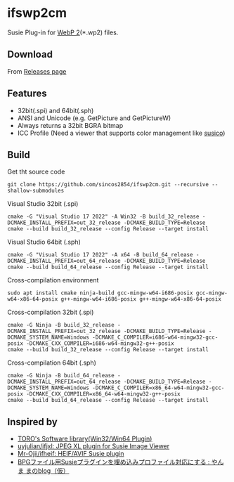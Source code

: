 # ifswp2cm
Susie Plug-in for [WebP 2](https://chromium.googlesource.com/codecs/libwebp2/)(*.wp2) files.

## Download
From [Releases page](https://github.com/sincos2854/ifswp2cm/releases)

## Features
- 32bit(.spi) and 64bit(.sph)
- ANSI and Unicode (e.g. GetPicture and GetPictureW)
- Always returns a 32bit BGRA bitmap
- ICC Profile (Need a viewer that supports color management like [susico](http://www.vector.co.jp/soft/dl/winnt/art/se515212.html))

## Build
Get tht source code
```
git clone https://github.com/sincos2854/ifswp2cm.git --recursive --shallow-submodules
```
Visual Studio 32bit (.spi)
```
cmake -G "Visual Studio 17 2022" -A Win32 -B build_32_release -DCMAKE_INSTALL_PREFIX=out_32_release -DCMAKE_BUILD_TYPE=Release
cmake --build build_32_release --config Release --target install
```
Visual Studio 64bit (.sph)
```
cmake -G "Visual Studio 17 2022" -A x64 -B build_64_release -DCMAKE_INSTALL_PREFIX=out_64_release -DCMAKE_BUILD_TYPE=Release
cmake --build build_64_release --config Release --target install
```
Cross-compilation environment
```
sudo apt install cmake ninja-build gcc-mingw-w64-i686-posix gcc-mingw-w64-x86-64-posix g++-mingw-w64-i686-posix g++-mingw-w64-x86-64-posix
```
Cross-compilation 32bit (.spi)
```
cmake -G Ninja -B build_32_release -DCMAKE_INSTALL_PREFIX=out_32_release -DCMAKE_BUILD_TYPE=Release -DCMAKE_SYSTEM_NAME=Windows -DCMAKE_C_COMPILER=i686-w64-mingw32-gcc-posix -DCMAKE_CXX_COMPILER=i686-w64-mingw32-g++-posix
cmake --build build_32_release --config Release --target install
```
Cross-compilation 64bit (.sph)
```
cmake -G Ninja -B build_64_release -DCMAKE_INSTALL_PREFIX=out_64_release -DCMAKE_BUILD_TYPE=Release -DCMAKE_SYSTEM_NAME=Windows -DCMAKE_C_COMPILER=x86_64-w64-mingw32-gcc-posix -DCMAKE_CXX_COMPILER=x86_64-w64-mingw32-g++-posix
cmake --build build_64_release --config Release --target install
```
## Inspired by
- [TORO's Software library(Win32/Win64 Plugin)](http://toro.d.dooo.jp/slplugin.html)
- [uyjulian/ifjxl: JPEG XL plugin for Susie Image Viewer](https://github.com/uyjulian/ifjxl)
- [Mr-Ojii/ifheif: HEIF/AVIF Susie plugin](https://github.com/Mr-Ojii/ifheif)
- [BPGファイル用Susieプラグインを埋め込みプロファイル対応にする : やんま まのblog（仮）](http://blog.livedoor.jp/yamma_ma/archives/44473876.html)
